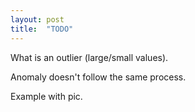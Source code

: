 ```yaml
---
layout: post
title:  "TODO"
---
```


What is an outlier (large/small values).

Anomaly doesn't follow the same process.

Example with pic.
